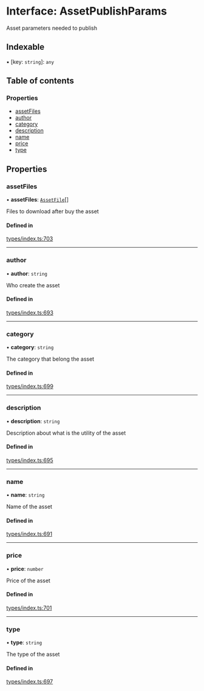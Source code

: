 # Interface: AssetPublishParams

Asset parameters needed to publish

## Indexable

▪ [key: `string`]: `any`

## Table of contents

### Properties

- [assetFiles](AssetPublishParams.md#assetfiles)
- [author](AssetPublishParams.md#author)
- [category](AssetPublishParams.md#category)
- [description](AssetPublishParams.md#description)
- [name](AssetPublishParams.md#name)
- [price](AssetPublishParams.md#price)
- [type](AssetPublishParams.md#type)

## Properties

### assetFiles

• **assetFiles**: [`AssetFile`](AssetFile.md)[]

Files to download after buy the asset

#### Defined in

[types/index.ts:703](https://github.com/nevermined-io/react-components/blob/9f2a180/catalog/src/types/index.ts#L703)

___

### author

• **author**: `string`

Who create the asset

#### Defined in

[types/index.ts:693](https://github.com/nevermined-io/react-components/blob/9f2a180/catalog/src/types/index.ts#L693)

___

### category

• **category**: `string`

The category that belong the asset

#### Defined in

[types/index.ts:699](https://github.com/nevermined-io/react-components/blob/9f2a180/catalog/src/types/index.ts#L699)

___

### description

• **description**: `string`

Description about what is the utility of the asset

#### Defined in

[types/index.ts:695](https://github.com/nevermined-io/react-components/blob/9f2a180/catalog/src/types/index.ts#L695)

___

### name

• **name**: `string`

Name of the asset

#### Defined in

[types/index.ts:691](https://github.com/nevermined-io/react-components/blob/9f2a180/catalog/src/types/index.ts#L691)

___

### price

• **price**: `number`

Price of the asset

#### Defined in

[types/index.ts:701](https://github.com/nevermined-io/react-components/blob/9f2a180/catalog/src/types/index.ts#L701)

___

### type

• **type**: `string`

The type of the asset

#### Defined in

[types/index.ts:697](https://github.com/nevermined-io/react-components/blob/9f2a180/catalog/src/types/index.ts#L697)
